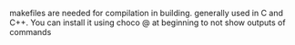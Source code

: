 makefiles are needed for compilation in building. generally used in C and C++.
You can install it using choco
@ at beginning to not show outputs of commands
